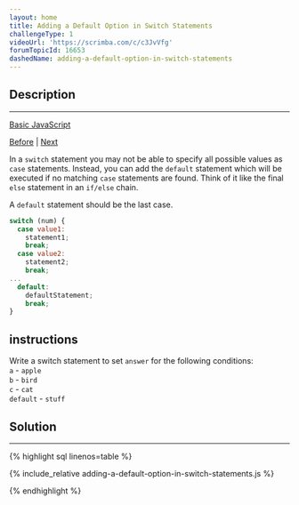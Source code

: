 ```yaml
---
layout: home
title: Adding a Default Option in Switch Statements
challengeType: 1
videoUrl: 'https://scrimba.com/c/c3JvVfg'
forumTopicId: 16653
dashedName: adding-a-default-option-in-switch-statements
---
```


<div class="row">
<div class="columnStmt" markdown="1">

## Description
------

[Basic JavaScript](../basic-javascript/README.html) 

[Before](./selecting-from-many-options-with-switch-statements.md)  | [Next](./multiple-identical-options-in-switch-statements.md) 

In a `switch` statement you may not be able to specify all possible values as `case` statements. Instead, you can add the `default` statement which will be executed if no matching `case` statements are found. Think of it like the final `else` statement in an `if/else` chain.

A `default` statement should be the last case.

```js
switch (num) {
  case value1:
    statement1;
    break;
  case value2:
    statement2;
    break;
...
  default:
    defaultStatement;
    break;
}
```

##  instructions 

Write a switch statement to set `answer` for the following conditions:  
`a` - `apple`  
`b` - `bird`  
`c` - `cat`  
`default` - `stuff`

</div>
<div class="columnSol" markdown="1">

## Solution
------

{% highlight sql linenos=table %}

{% include_relative adding-a-default-option-in-switch-statements.js %}

{% endhighlight %}

</div>
</div>

